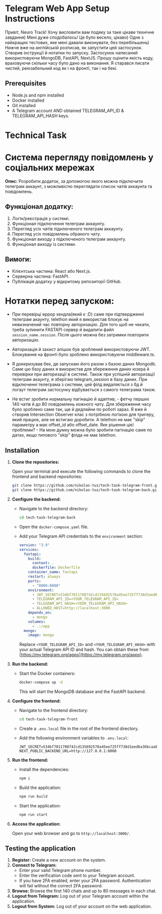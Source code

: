 # Telegram Web App Setup Instructions

Привіт, Neuro Track! Хочу висловити вам подяку за таке цікаве технічне завдання) Мені дуже сподобалось! Це було весело, цікаво) Одне з найкращих тестових, яке мені давали виконувати, без перебільшень)
Нижче вже на англійській розписав, як запустити цей застосунок. Створив інструкції й нотатки по запуску. Застосунок написаний використовуючи MongoDB, FastAPI, NextJS. Прошу оцінити якість коду, враховуючи
скільки часу було дано на виконання. Я старався писати чистий, реюзабельний код як і на фронті, так і на бекі.

## Prerequisites

* Node.js and npm installed
* Docker installed
* Git installed
* A Telegram account AND obtained TELEGRAM_API_ID & TELEGRAM_API_HASH keys.

# Technical Task

# Система перегляду повідомлень у соціальних мережах

**Опис:** Розробити додаток, за допомогою якого можна підключити телеграм аккаунт, з можливістю переглядати список чатів аккаунта та повідомлень.

## Функціонал додатку:

1.  Логін/реєстрація у системі.
2.  Функціонал підключення телеграм аккаунту.
3.  Перегляд усіх чатів підключеного телеграм аккаунту.
4.  Перегляд усіх повідомлень обраного чату.
5.  Функціонал виходу з підключеного телеграм аккаунту.
6.  Функціонал виходу із системи.

## Вимоги:

* Клієнтська частина: React або Next.js.
* Серверна частина: FastAPI.
* Публікація додатку у відкритому репозиторії GitHub.

# Нотатки перед запуском:

- При перевірці еррор хендла(який є :D) саме при підтвердженні телеграм акаунту, telethon який я використав блокує на невизначений час повторну авторизацію. Для того щоб не чекати, треба зупинити FASTAPI сервер
й видалити файл `session_name.session`. Після цього можна без затримки повторити авторизацію.

- Авторизація й захист апішок був зроблений використовуючи JWT. Блокування на фронті було зроблено використовуючи middleware.ts.

- Я докеризував бек, де запускаю його разом з базою даних Mongodb. Саме цю базу даних я використав для збереження даних юзера й перевірки при авторизації в системі. Також при успішній авторизації телеграм
акаунту, я зберігаю telegram_session в базу даних. При відключенні телеграма з системи, цей філд видаляється з бд й логаут телеграм застосунку відбувається з самого телеграма також. 

- Не встиг зробити нормальну пагінацію й адаптив;  - фетчу перших 140 чатів й до 80 повідомлень кожного чату. Для збереження часу було зроблено саме так, ще й дедлайни по роботі зараз. Я вже й
створив Intersection Observer клас з потрібною логікою для тригеру, який працює, але не встигаю доробити. А telethon не має "skip" параметру
а має offset_id або offset_date. Яке рішення цієї проблеми? - На мою думку можна було зробити пагінацію саме по датах, якщо типового "skip" філда не має telethon.


## Installation

1.  **Clone the repositories:**

    Open your terminal and execute the following commands to clone the frontend and backend repositories:

    ```bash
    git clone https://github.com/nikolas-tuz/tech-task-telegram-front.git
    git clone https://github.com/nikolas-tuz/tech-task-telegram-back.git
    ```

2.  **Configure the backend:**

    * Navigate to the backend directory:

        ```bash
        cd tech-task-telegram-back
        ```

    * Open the `docker-compose.yaml` file.

    * Add your Telegram API credentials to the `environment` section:

        ```yaml
        version: "3.9"
        services:
          fastapi:
            build:
              context: .
              dockerfile: Dockerfile
            container_name: fastapi
            restart: always
            ports:
              - "8000:8000"
            environment:
              - JWT_SECRET=534bf7011708742cd135692578a45ee725ff738d1eed6a36bcaa0caaf2cbbefe
              - TELEGRAM_API_ID=<YOUR_TELEGRAM_API_ID>
              - TELEGRAM_API_HASH=<YOUR_TELEGRAM_API_HASH>
              - ALLOWED_HOST=http://localhost:3000
            depends_on:
              - mongo
            volumes:
              - .:/app
          mongo:
            image: mongo
        ```

        Replace `<YOUR_TELEGRAM_API_ID>` and `<YOUR_TELEGRAM_API_HASH>` with your actual Telegram API ID and hash.  You can obtain these from [https://my.telegram.org/apps](https://my.telegram.org/apps).

3.  **Run the backend:**

    * Start the Docker containers:

        ```bash
        docker-compose up -d
        ```

        This will start the MongoDB database and the FastAPI backend.

4.  **Configure the frontend:**

    * Navigate to the frontend directory:

        ```bash
        cd tech-task-telegram-front
        ```

    * Create a `.env.local` file in the root of the frontend directory.

    * Add the following environment variables to `.env.local`:

        ```
        JWT_SECRET=534bf7011708742cd135692578a45ee725ff738d1eed6a36bcaa0caaf2cbbefe
        NEXT_PUBLIC_BACKEND_URL=http://127.0.0.1:8000
        ```

5.  **Run the frontend:**

    * Install the dependencies:

        ```bash
        npm i
        ```

    * Build the application:

        ```bash
        npm run build
        ```

    * Start the application:

        ```bash
        npm run start
        ```

6.  **Access the application:**

    Open your web browser and go to `http://localhost:3000/`.

## Testing the application

1.  **Register:** Create a new account on the system.
2.  **Connect to Telegram:**
    * Enter your valid Telegram phone number.
    * Enter the verification code sent to your Telegram account.
    * If you have 2FA enabled, enter your 2FA password.  Authentication will fail without the correct 2FA password.
3.  **Browse:** Browse the first 140 chats and up to 80 messages in each chat.
4.  **Logout from Telegram:** Log out of your Telegram account within the application.
5.  **Logout from System:** Log out of your account on the web application.
